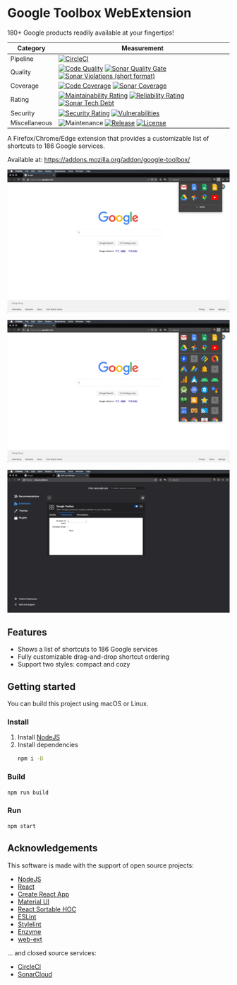 # Google Toolbox WebExtension
180+ Google products readily available at your fingertips!

| Category      | Measurement                                                                                                                                                                                                                                                                                                                                                                                                                                                                                                                                                                                                                                         |
|---------------|-----------------------------------------------------------------------------------------------------------------------------------------------------------------------------------------------------------------------------------------------------------------------------------------------------------------------------------------------------------------------------------------------------------------------------------------------------------------------------------------------------------------------------------------------------------------------------------------------------------------------------------------------------|
| Pipeline      | [![CircleCI](https://img.shields.io/circleci/project/github/ayltai/google-toolbox-webextension/master.svg?style=flat)](https://circleci.com/gh/ayltai/google-toolbox-webextension)                                                                                                                                                                                                                                                                                                                                                                                                                                                                  |
| Quality       | [![Code Quality](https://img.shields.io/codacy/grade/a1cbda9c677e45adae4c3ff829cb20ce.svg?style=flat)](https://app.codacy.com/app/AlanTai/google-toolbox-webextension/dashboard) [![Sonar Quality Gate](https://img.shields.io/sonar/quality_gate/ayltai_google-toolbox-webextension?server=https%3A%2F%2Fsonarcloud.io)](https://sonarcloud.io/dashboard?id=ayltai_google-toolbox-webextension) [![Sonar Violations (short format)](https://img.shields.io/sonar/violations/ayltai_google-toolbox-webextension?format=short&server=https%3A%2F%2Fsonarcloud.io)](https://sonarcloud.io/dashboard?id=ayltai_google-toolbox-webextension)            |
| Coverage      | [![Code Coverage](https://img.shields.io/codecov/c/github/ayltai/google-toolbox-webextension.svg?style=flat)](https://codecov.io/gh/ayltai/google-toolbox-webextension) [![Sonar Coverage](https://img.shields.io/sonar/coverage/ayltai_google-toolbox-webextension?server=https%3A%2F%2Fsonarcloud.io)](https://sonarcloud.io/dashboard?id=ayltai_google-toolbox-webextension)                                                                                                                                                                                                                                                                     |
| Rating        | [![Maintainability Rating](https://sonarcloud.io/api/project_badges/measure?project=ayltai_google-toolbox-webextension&metric=sqale_rating)](https://sonarcloud.io/dashboard?id=ayltai_google-toolbox-webextension) [![Reliability Rating](https://sonarcloud.io/api/project_badges/measure?project=ayltai_google-toolbox-webextension&metric=reliability_rating)](https://sonarcloud.io/dashboard?id=ayltai_google-toolbox-webextension) [![Sonar Tech Debt](https://img.shields.io/sonar/tech_debt/ayltai_google-toolbox-webextension?server=https%3A%2F%2Fsonarcloud.io)](https://sonarcloud.io/dashboard?id=ayltai_google-toolbox-webextension) |
| Security      | [![Security Rating](https://sonarcloud.io/api/project_badges/measure?project=ayltai_google-toolbox-webextension&metric=security_rating)](https://sonarcloud.io/dashboard?id=ayltai_google-toolbox-webextension) [![Vulnerabilities](https://sonarcloud.io/api/project_badges/measure?project=ayltai_google-toolbox-webextension&metric=vulnerabilities)](https://sonarcloud.io/dashboard?id=ayltai_google-toolbox-webextension)                                                                                                                                                                                                                     |
| Miscellaneous | ![Maintenance](https://img.shields.io/maintenance/yes/2020) [![Release](https://img.shields.io/github/release/ayltai/google-toolbox-webextension.svg?style=flat)](https://github.com/ayltai/google-toolbox-webextension/releases) [![License](https://img.shields.io/github/license/ayltai/google-toolbox-webextension.svg?style=flat)](https://github.com/ayltai/google-toolbox-webextension/blob/master/LICENSE)                                                                                                                                                                                                                                  |

A Firefox/Chrome/Edge extension that provides a customizable list of shortcuts to 186 Google services.

Available at: https://addons.mozilla.org/addon/google-toolbox/

![Screenshot 1](design/screenshot-1.png)

![Screenshot 2](design/screenshot-2.png)

![Screenshot 3](design/screenshot-3.png)

## Features
* Shows a list of shortcuts to 186 Google services
* Fully customizable drag-and-drop shortcut ordering
* Support two styles: compact and cozy

## Getting started
You can build this project using macOS or Linux.

### Install
1. Install [NodeJS](https://nodejs.org)
2. Install dependencies
   ```sh
   npm i -D
   ```

### Build
```sh
npm run build
```

### Run
```sh
npm start
```

## Acknowledgements
This software is made with the support of open source projects:
* [NodeJS](https://nodejs.org)
* [React](https://github.com/facebook/react)
* [Create React App](https://github.com/facebook/create-react-app)
* [Material UI](https://material-ui.com)
* [React Sortable HOC](https://github.com/clauderic/react-sortable-hoc)
* [ESLint](https://eslint.org)
* [Stylelint](https://stylelint.io)
* [Enzyme](https://airbnb.io/enzyme)
* [web-ext](https://github.com/mozilla/web-ext)

... and closed source services:
* [CircleCI](https://circleci.com)
* [SonarCloud](https://sonarcloud.io)
